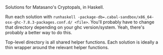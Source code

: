 Solutions for Matasano's Cryptopals, in Haskell.

Run each solution with `runhaskell
-package-db=.cabal-sandbox/x86_64-osx-ghc-7.8.3-packages.conf.d/ <file>`.
You'll probably have to change that directory depending on your ghc
version/system.  Yeah, there's probably a better way to do this.

Top-level directory is all shared helper functions.  Each solution is ideally a
thin wrapper around the relevant helper functions.
